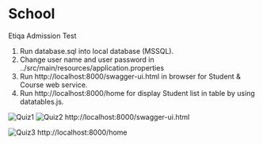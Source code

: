 # School
Etiqa Admission Test

1. Run database.sql into local database (MSSQL).
2. Change user name and user password in ../src/main/resources/application.properties
3. Run http://localhost:8000/swagger-ui.html in browser for Student & Course web service.
4. Run http://localhost:8000/home for display Student list in table by using datatables.js.


![Quiz1](https://user-images.githubusercontent.com/82533180/185867907-c56f5cf6-81bf-4492-8426-48a30168b364.PNG)
![Quiz2](https://user-images.githubusercontent.com/82533180/185867967-cd7cdaa0-0833-4204-86c4-413c366e805f.PNG)
http://localhost:8000/swagger-ui.html

![Quiz3](https://user-images.githubusercontent.com/82533180/185867969-9f41d65f-9556-4c8d-8da6-c9fa35565462.PNG)
http://localhost:8000/home
